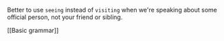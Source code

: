 Better to use `seeing` instead of `visiting` when we're speaking about some official person, not your friend or sibling.

[[Basic grammar]]